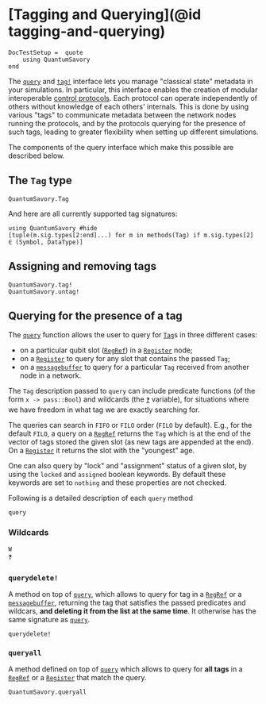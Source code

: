 # [Tagging and Querying](@id tagging-and-querying)

```@meta
DocTestSetup =  quote
    using QuantumSavory
end
```

The [`query`](@ref) and [`tag!`](@ref) interface lets you manage "classical state" metadata in your simulations. In particular, this interface enables the creation of modular interoperable [control protocols](@ref "Available Protocols"). Each protocol can operate independently of others without knowledge of each others' internals. This is done by using various "tags" to communicate metadata between the network nodes running the protocols, and by the protocols querying for the presence of such tags, leading to greater flexibility when setting up different simulations.

The components of the query interface which make this possible are described below.

## The `Tag` type

```@docs; canonical=false
QuantumSavory.Tag
```

And here are all currently supported tag signatures:

```@example
using QuantumSavory #hide
[tuple(m.sig.types[2:end]...) for m in methods(Tag) if m.sig.types[2] ∈ (Symbol, DataType)]
```

## Assigning and removing tags

```@docs; canonical=false
QuantumSavory.tag!
QuantumSavory.untag!
```

## Querying for the presence of a tag

The [`query`](@ref) function allows the user to query for [`Tag`](@ref)s in three different cases:
- on a particular qubit slot ([`RegRef`](@ref)) in a [`Register`](@ref) node;
- on a [`Register`](@ref) to query for any slot that contains the passed `Tag`;
- on a [`messagebuffer`](@ref) to query for a particular `Tag` received from another node in a network.

The `Tag` description passed to `query` can include predicate functions (of the form `x -> pass::Bool`) and wildcards (the [`❓`](@ref) variable), for situations where we have freedom in what tag we are exactly searching for.

The queries can search in `FIFO` or `FILO` order (`FILO` by default). E.g., for the default `FILO`, a query on a [`RegRef`](@ref) returns the `Tag` which is at the end of the vector of tags stored the given slot (as new tags are appended at the end). On a [`Register`](@ref) it returns the slot with the "youngest" age.

One can also query by "lock" and "assignment" status of a given slot, by using the `locked` and `assigned` boolean keywords. By default these keywords are set to `nothing` and these properties are not checked.

Following is a detailed description of each `query` method

```@docs; canonical=false
query
```

### Wildcards

```@docs; canonical=false
W
❓
```

### `querydelete!`

A method on top of [`query`](@ref), which allows to query for tag in a [`RegRef`](@ref) or a [`messagebuffer`](@ref), returning the tag that satisfies the passed predicates and wildcars, **and deleting it from the list at the same time**. It otherwise has the same signature as [`query`](@ref).

```@docs; canonical=false
querydelete!
```

### `queryall`
A method defined on top of [`query`](@ref) which allows to query for **all tags** in a [`RegRef`](@ref) or a [`Register`](@ref) that match the query.

```@docs; canonical=false
QuantumSavory.queryall
```